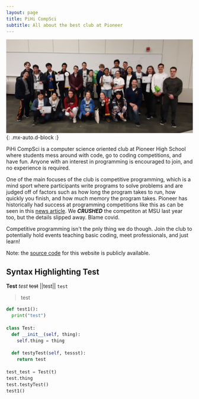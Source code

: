 ```yaml
---
layout: page
title: PiHi CompSci
subtitle: All about the best club at Pioneer
---
```


![Placeholder](/assets/img/image.jpg){: .mx-auto.d-block :}

PiHi CompSci is a computer science oriented club at Pioneer High School where students mess around with code, go to coding competitions, and have fun. Anyone with an interest in programming is encouraged to join, and no experience is required.

One of the main focuses of the club is competitive programming, which is a mind sport where participants write programs to solve problems and are judged off of factors such as how long the program takes to run, how quickly you finish, and how much memory the program takes. Pioneer has historically had success at programming competitions like this as can be seen in this [news article](https://news.a2schools.org/pioneer-high-school-coding-team-excels-at-recent-competitions/). We **_CRUSHED_** the competiton at MSU last year too, but the details slipped away. Blame covid. 

Competitive programming isn't the pnly thing we do though. Join the club to potentially hold events teaching basic coding, meet professionals, and just learn!

Note: the [source code](https://github.com/sswangg/sswangg.github.io) for this website is publicly available.


## Syntax Highlighting Test
**Test** _test_ ~~test~~ ||test|| `test` 
> test

```python
def test1():
  print("test")

class Test:
  def __init__(self, thing):
    self.thing = thing

  def testyTest(self, tessst):
    return test

test_test = Test(t)
test.thing
test.testyTest()
test1()
```

